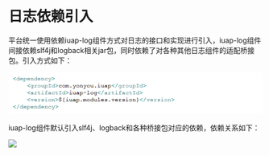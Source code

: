 # 日志依赖引入

平台统一使用依赖iuap-log组件方式对日志的接口和实现进行引入，iuap-log组件间接依赖slf4j和logback相关jar包，同时依赖了对各种其他日志组件的适配桥接包。引入方式如下：

![](images/kaifaguifan-6.png)

iuap-log组件默认引入slf4j、logback和各种桥接包对应的依赖，依赖关系如下：

![](kaifaguifan-7.png)

